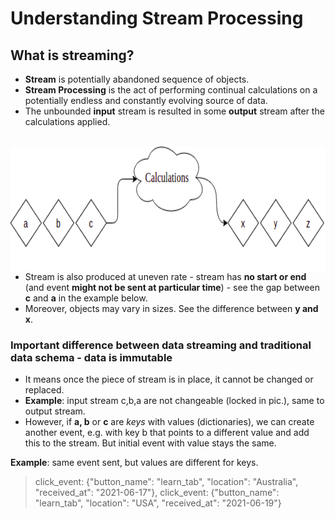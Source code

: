 # Understanding Stream Processing

## What is streaming?

- **Stream** is potentially abandoned sequence of objects.
- **Stream Processing** is the act of performing continual calculations on a potentially endless and constantly evolving source of data.
- The unbounded **input** stream is resulted in some **output** stream after the calculations applied.
<br>

<img src="https://github.com/makarovartyom/Data-streaming-ND/blob/master/assets/cloud.png" width=520, height=200 align="left"/>
<br>


- Stream is also produced at uneven rate - stream has **no start or end** (and event **might not be sent at particular time**) - see the gap between **c** and **a** in the example below.
- Moreover, objects may vary in sizes. See the difference between **y and x**.

### Important difference between data streaming and traditional data schema - data is immutable

- It means once the piece of stream is in place, it cannot be changed or replaced.
- **Example**: input stream c,b,a are not changeable (locked in pic.), same to output stream.
- However, if **a, b** or **c** are *keys* with values (dictionaries), we can create another event, e.g. with key b that points to a different value and add this to the stream. But initial event with value stays the same.

**Example**: same event sent, but values are different for keys.

> click_event: {"button_name": "learn_tab", "location": "Australia", "received_at": "2021-06-17"}, click_event: {"button_name": "learn_tab", "location": "USA", "received_at": "2021-06-19"}


